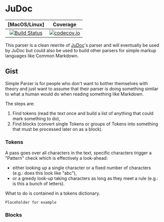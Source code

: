 # JuDoc

[MacOS/Linux] | Coverage
:-----------: | :------:
[![Build Status](https://travis-ci.org/tlienart/SimpleParser.jl.svg?branch=master)](https://travis-ci.org/tlienart/SimpleParser.jl) | [![codecov.io](http://codecov.io/github/tlienart/SimpleParser.jl/coverage.svg?branch=master)](http://codecov.io/github/tlienart/SimpleParser?branch=master)

This parser is a clean rewrite of [JuDoc](https://github.com/tlienart/JuDoc.jl)'s parser and will eventually be used by JuDoc but could also be used to build other parsers for simple markup languages like Common Markdown.

## Gist

Simple Parser is for people who don't want to bother themselves with theory and just want to assume that their parser is doing something similar to what a human would do when reading something like Markdown.

The steps are:

1. Find tokens (read the text once and build a list of anything that could mark something to do),
1. Find blocks (convert single Tokens or groups of Tokens into something that must be processed later on as a block).

### Tokens

A pass goes over all characters in the text, specific characters trigger a "Pattern" check which is effectively a look-ahead:
- either looking up a single character or a fixed number of characters (e.g.: does this look  like "abc"),
- or a greedy look-up taking characters as long as they meet a rule (e.g.: is this a bunch of letters).

What to do is contained in a tokens dictionary.

```
Placeholder for example
```

### Blocks
